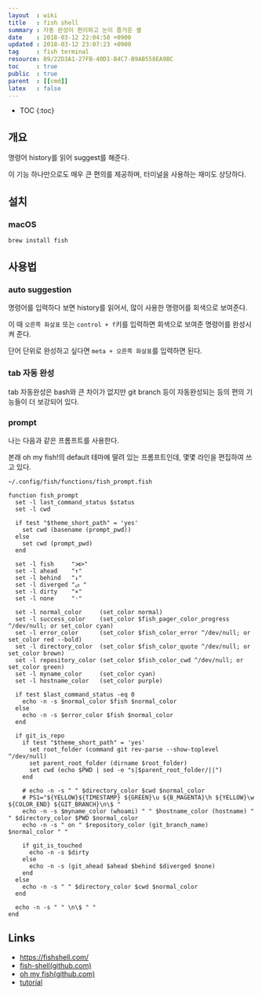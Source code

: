 ```yaml
---
layout  : wiki
title   : fish shell
summary : 자동 완성이 편리하고 눈이 즐거운 셸
date    : 2018-03-12 22:04:50 +0900
updated : 2018-03-12 23:07:23 +0900
tag     : fish terminal
resource: 89/22D3A1-27FB-40D1-B4C7-B9AB558EA9BC
toc     : true
public  : true
parent  : [[cmd]]
latex   : false
---
```

* TOC
{:toc}

## 개요

명령어 history를 읽어 suggest를 해준다.

이 기능 하나만으로도 매우 큰 편의를 제공하며, 터미널을 사용하는 재미도 상당하다.

## 설치

### macOS

```sh
brew install fish
```

## 사용법

### auto suggestion

명령어를 입력하다 보면 history를 읽어서, 많이 사용한 명령어를 회색으로 보여준다.

이 때 `오른쪽 화살표` 또는 `control + f`키를 입력하면 회색으로 보여준 명령어를 완성시켜 준다.

단어 단위로 완성하고 싶다면 `meta + 오른쪽 화살표`를 입력하면 된다.

### tab 자동 완성

tab 자동완성은 bash와 큰 차이가 없지만 git branch 등이 자동완성되는 등의 편의 기능들이 더 보강되어 있다.

### prompt

나는 다음과 같은 프롬프트를 사용한다.

본래 oh my fish!의 default 테마에 딸려 있는 프롬프트인데, 몇몇 라인을 편집하여 쓰고 있다.

`~/.config/fish/functions/fish_prompt.fish`

```fish
function fish_prompt
  set -l last_command_status $status
  set -l cwd

  if test "$theme_short_path" = 'yes'
    set cwd (basename (prompt_pwd))
  else
    set cwd (prompt_pwd)
  end

  set -l fish     "⋊>"
  set -l ahead    "↑"
  set -l behind   "↓"
  set -l diverged "⥄ "
  set -l dirty    "⨯"
  set -l none     "◦"

  set -l normal_color     (set_color normal)
  set -l success_color    (set_color $fish_pager_color_progress ^/dev/null; or set_color cyan)
  set -l error_color      (set_color $fish_color_error ^/dev/null; or set_color red --bold)
  set -l directory_color  (set_color $fish_color_quote ^/dev/null; or set_color brown)
  set -l repository_color (set_color $fish_color_cwd ^/dev/null; or set_color green)
  set -l myname_color     (set_color cyan)
  set -l hostname_color   (set_color purple)

  if test $last_command_status -eq 0
    echo -n -s $normal_color $fish $normal_color
  else
    echo -n -s $error_color $fish $normal_color
  end

  if git_is_repo
    if test "$theme_short_path" = 'yes'
      set root_folder (command git rev-parse --show-toplevel ^/dev/null)
      set parent_root_folder (dirname $root_folder)
      set cwd (echo $PWD | sed -e "s|$parent_root_folder/||")
    end

    # echo -n -s " " $directory_color $cwd $normal_color
    # PS1="${YELLOW}${TIMESTAMP} ${GREEN}\u ${B_MAGENTA}\h ${YELLOW}\w ${COLOR_END} ${GIT_BRANCH}\n\$ "
    echo -n -s $myname_color (whoami) " " $hostname_color (hostname) " " $directory_color $PWD $normal_color
    echo -n -s " on " $repository_color (git_branch_name) $normal_color " "

    if git_is_touched
      echo -n -s $dirty
    else
      echo -n -s (git_ahead $ahead $behind $diverged $none)
    end
  else
    echo -n -s " " $directory_color $cwd $normal_color
  end

  echo -n -s " " \n\$ " "
end
```

## Links

* <https://fishshell.com/>
* [fish-shell(github.com)](https://github.com/fish-shell/fish-shell)
* [oh my fish(github.com)](https://github.com/oh-my-fish/oh-my-fish)
* [tutorial](https://fishshell.com/docs/current/tutorial.html)
